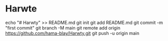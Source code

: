 # Harwte
echo "# Harwty" >> README.md
git init
git add README.md
git commit -m "first commit"
git branch -M main
git remote add origin https://github.com/hama-blay/Harwty.git
git push -u origin main
